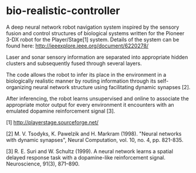 # bio-realistic-controller
A deep neural network robot navigation system inspired by the sensory fusion and control structures of biological systems written for the Pioneer 3-DX robot for the Player/Stage[1] system.
Details of the system can be found here: http://ieeexplore.ieee.org/document/6220278/

Laser and sonar sensory information are separated into appropriate hidden clusters and subsequently fused through several layers.

The code allows the robot to infer its place in the environment in a biologically realistic manner by routing information through its self-organizing neural network structure using facilitating dynamic synapses [2]. 

After inferencing, the robot learns unsupervised and online to associate the appropriate motor output for every environment it encounters with an emulated dopamine reinforcement signal [3]. 

[1] http://playerstage.sourceforge.net/

[2] M. V. Tsodyks, K. Pawelzik and H. Markram (1998). "Neural networks with dynamic synapses", Neural Computation, vol. 10, no. 4, pp. 821-835.

[3]  R. E. Suri and W. Schultz (1999). A neural network learns a spatial delayed response task with a dopamine-like reinforcement signal. Neuroscience, 91(3), 871–890.
